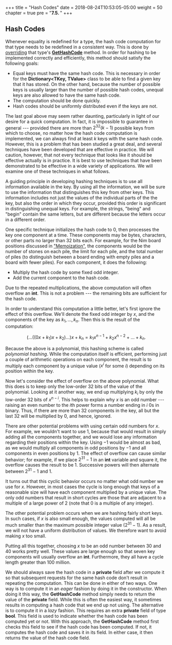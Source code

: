 +++
title = "Hash Codes"
date = 2018-08-24T10:53:05-05:00
weight = 50
chapter = true
pre = "<b>7.5. </b>"
+++

## Hash Codes

Whenever equality is redefined for a type, the hash code computation for
that type needs to be redefined in a consistent way. This is done by
[overriding](/strings/stringbuilder-impl/#overriding) that
type's
[**GetHashCode**](https://docs.microsoft.com/en-us/dotnet/api/system.object.gethashcode?view=netframework-4.7.2)
method. In order for hashing to be implemented correctly and
efficiently, this method should satisfy the following goals:

  - Equal keys must have the same hash code. This is necessary in order
    for the **Dictionary\<TKey, TValue\>** class to be able to find a
    given key that it has stored. On the other hand, because the number
    of possible keys is usually larger than the number of possible hash
    codes, unequal keys are also allowed to have the same hash code.
  - The computation should be done quickly.
  - Hash codes should be uniformly distributed even if the keys are not.

The last goal above may seem rather daunting, particularly in light of
our desire for a quick computation. In fact, it is impossible to
guarantee in general --- provided there are more than
$2^{32}(k - 1)$ possible keys from which to choose, no
matter how the hash code computation is implemented, we can always find
at least $k$ keys with the same hash code. However, this is a problem
that has been studied a great deal, and several techniques have been
developed that are effective in practice. We will caution, however, that
not every technique that looks like it should be effective actually is
in practice. It is best to use techniques that have been demonstrated to
be effective in a wide variety of applications. We will examine one of
these techniques in what follows.

A guiding principle in developing hashing techniques is to use all
information available in the key. By using all the information, we will
be sure to use the information that distinguishes this key from other
keys. This information includes not just the values of the individual
parts of the the key, but also the order in which they occur, provided
this order is significant in distinguishing unequal keys. For example,
the strings, "being" and "begin" contain the same letters, but are
different because the letters occur in a different order.

One specific technique initializes the hash code to 0, then processes
the key one component at a time. These components may be bytes,
characters, or other parts no larger than 32 bits each. For example, for
the Nim board positions discussed in
["Memoization"](/hashing/memoization), the
components would be the number of stones on each pile, the limit for
each pile, and the total number of piles (to distinguish between a board
ending with empty piles and a board with fewer piles). For each
component, it does the following:

  - Multiply the hash code by some fixed odd integer.
  - Add the current component to the hash code.

Due to the repeated
multiplications, the above computation will often overflow an **int**.
This is not a problem --- the remaining bits are sufficient for the hash code.

In order to understand this computation a little better, let's first
ignore the effect of this overflow. We'll denote the fixed odd integer
by $x$, and the components of the key as
<span style="white-space:nowrap">$k_1, \dots, k_n$.</span> Then
this is the result of the computation:

$$(\dots ((0x + k_1)x + k_2) \dots)x + k_n = k_1 x^{n-1} + k_2 x^{n-2} + \dots + k_n.$$

Because the above is a polynomial, this hashing scheme is called
*polynomial hashing*. While the computation itself is efficient,
performing just a couple of arithmetic operations on each component, the
result is to multiply each component by a unique value ($x^i$
for some <span style="white-space:nowrap">$i$)</span> depending on its position within the key.

Now let's consider the effect of overflow on the above polynomial. What
this does is to keep only the low-order 32 bits of the value of the
polynomial. Looking at it another way, we end up multiplying
$k_i$ by only the low-order 32 bits of <span style="white-space:nowrap">$x^{n-i}$.</span>
This helps to explain why $x$ is an odd number --- raising an even number
to the <span style="white-space:nowrap">$i$th</span> power forms a number ending in $i$ 0s in binary. Thus, if
there are more than 32 components in the key, all but the last 32 will
be multiplied by <span style="white-space:nowrap">$0$,</span> and hence, ignored.

There are other potential problems with using certain odd numbers for
$x$. For example, we wouldn't want to use <span style="white-space:nowrap">$1$,</span> because that would result
in simply adding all the components together, and we would lose any
information regarding their positions within the key. Using $-1$ would be
almost as bad, as we would multiply all components in odd positions by
$-1$ and all components in even positions by <span style="white-space:nowrap">$1$.</span> The effect of overflow can
cause similar behavior; for example, if we place
$2^{31} - 1$ in an **int** variable and square it,
the overflow causes the result to be <span style="white-space:nowrap">1.</span> Successive powers will then
alternate between $2^{31} - 1$ and <span style="white-space:nowrap">$1$.</span>

It turns out that this cyclic behavior occurs no matter what odd number
we use for <span style="white-space:nowrap">$x$.</span> However, in most cases the cycle is long enough that
keys of a reasonable size will have each component multiplied by a
unique value. The only odd numbers that result in short cycles are those
that are adjacent to a multiple of a large power of $2$ (note that $0$ is a
multiple of any integer).

The other potential problem occurs when we are hashing fairly short
keys. In such cases, if $x$ is also small enough, the values computed
will all be much smaller than the maximum possible integer value
<span style="white-space:nowrap">$(2^{31} - 1)$.</span> As a result, we will not have a uniform
distribution of values. We therefore want to avoid making $x$ too small.

Putting all this together, choosing $x$ to be an odd number between $30$
and $40$ works pretty well. These values are large enough so that seven key
components will usually overflow an **int**. Furthermore, they all have
a cycle length greater than $100$ million.

We should always save the hash code in a **private** field after we
compute it so that subsequent requests for the same hash code don't
result in repeating the computation. This can be done in either of two
ways. One way is to compute it in an *eager* fashion by doing it in the
constructor. When doing it this way, the **GetHashCode** method simply
needs to return the value of the **private** field. While this is often
the easiest way, it sometimes results in computing a hash code that we
end up not using. The alternative is to compute it in a *lazy* fashion.
This requires an extra **private** field of type **bool**. This field is
used to indicate whether the hash code has been computed yet or not.
With this approach, the **GetHashCode** method first checks this field
to see if the hash code has been computed. If not, it computes the hash
code and saves it in its field. In either case, it then returns the
value of the hash code field.
